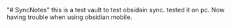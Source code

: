 "# SyncNotes" 
this is a test vault to test obsidain sync.
tested it on pc. 
Now having trouble when using obsidian mobile.
